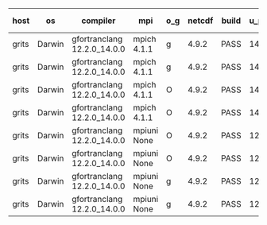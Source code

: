

| host     | os       | compiler                              | mpi                      | o_g        | netcdf        | build       | u_pass          | u_fail          | s_pass            | s_fail            | e_pass             | e_fail             | nuopc_pass       | nuopc_fail       | artifacts link          |
|----------|----------|---------------------------------------|--------------------------|------------|---------------|-------------|-----------------|-----------------|-------------------|-------------------|--------------------|--------------------|------------------|------------------|-------------------------|
| grits | Darwin | gfortranclang 12.2.0_14.0.0 | mpich 4.1.1  | g | 4.9.2  | PASS | 14090 | 1 | 49 | 0 | 81 | 0 | 43 | 4 | <a href="https://github.com/esmf-org/esmf-test-artifacts/tree/8c7e00973624fa264bbee130401b8f65f0bdc774/fix_darwin_trace/gfortranclang/12.2.0_14.0.0/g/mpich/4.1.1" target="_blank">8c7e009</a> | 
| grits | Darwin | gfortranclang 12.2.0_14.0.0 | mpich 4.1.1  | g | 4.9.2  | PASS | 14090 | 1 | 48 | 1 | 81 | 0 | 43 | 4 | <a href="https://github.com/esmf-org/esmf-test-artifacts/tree/e1f39094d48306b5a2a6ff79dbbf2f7c96f03c18/fix_darwin_trace/gfortranclang/12.2.0_14.0.0/g/mpich/4.1.1" target="_blank">e1f3909</a> | 
| grits | Darwin | gfortranclang 12.2.0_14.0.0 | mpich 4.1.1  | O | 4.9.2  | PASS | 14090 | 1 | 49 | 0 | 81 | 0 | 43 | 4 | <a href="https://github.com/esmf-org/esmf-test-artifacts/tree/5132712c3234f9c70572fdd4f5fa7daa84fda67b/fix_darwin_trace/gfortranclang/12.2.0_14.0.0/O/mpich/4.1.1" target="_blank">5132712</a> | 
| grits | Darwin | gfortranclang 12.2.0_14.0.0 | mpich 4.1.1  | O | 4.9.2  | PASS | 14090 | 1 | 49 | 0 | 81 | 0 | 43 | 4 | <a href="https://github.com/esmf-org/esmf-test-artifacts/tree/febffc97ff705075b1af716f3d2077b1615daa50/fix_darwin_trace/gfortranclang/12.2.0_14.0.0/O/mpich/4.1.1" target="_blank">febffc9</a> | 
| grits | Darwin | gfortranclang 12.2.0_14.0.0 | mpiuni None  | O | 4.9.2  | PASS | 12423 | 0 | 8 | 0 | 44 | 0 | None | None | <a href="https://github.com/esmf-org/esmf-test-artifacts/tree/eff429974af0494544306b562f763d1c9cd1bb81/fix_darwin_trace/gfortranclang/12.2.0_14.0.0/O/mpiuni/None" target="_blank">eff4299</a> | 
| grits | Darwin | gfortranclang 12.2.0_14.0.0 | mpiuni None  | O | 4.9.2  | PASS | 12423 | 0 | 8 | 0 | 44 | 0 | None | None | <a href="https://github.com/esmf-org/esmf-test-artifacts/tree/14bd8f516139b861c9cb32ad9129e5ed416cce8d/fix_darwin_trace/gfortranclang/12.2.0_14.0.0/O/mpiuni/None" target="_blank">14bd8f5</a> | 
| grits | Darwin | gfortranclang 12.2.0_14.0.0 | mpiuni None  | g | 4.9.2  | PASS | 12423 | 0 | 8 | 0 | 44 | 0 | None | None | <a href="https://github.com/esmf-org/esmf-test-artifacts/tree/df1aea28ebd4161ed324b4fe1c217f72fddb7169/fix_darwin_trace/gfortranclang/12.2.0_14.0.0/g/mpiuni/None" target="_blank">df1aea2</a> | 
| grits | Darwin | gfortranclang 12.2.0_14.0.0 | mpiuni None  | g | 4.9.2  | PASS | 12423 | 0 | 8 | 0 | 44 | 0 | None | None | <a href="https://github.com/esmf-org/esmf-test-artifacts/tree/46733aa4af0faccf587846c1698ca1ade8b65589/fix_darwin_trace/gfortranclang/12.2.0_14.0.0/g/mpiuni/None" target="_blank">46733aa</a> | 
